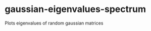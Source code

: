 gaussian-eigenvalues-spectrum
=============================

Plots eigenvalues of random gaussian matrices